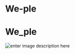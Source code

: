 # We-ple
# We_ple
![enter image description here](https://picasaweb.google.com/111460670114091784776/6641454501345403761#6641454505818296866)